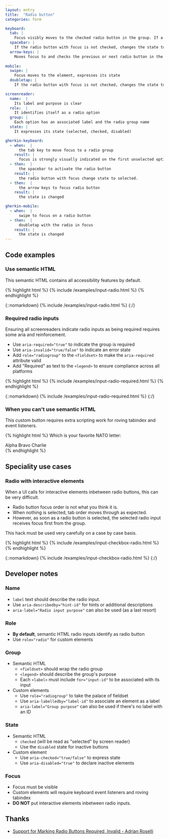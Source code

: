 ```yaml
---
layout: entry
title:  "Radio button"
categories: form

keyboard:
  tab: |
    Focus visibly moves to the checked radio button in the group. If a radio button is not checked, focus moves to the first radio button in the group.
  spacebar: |
    If the radio button with focus is not checked, changes the state to checked.  Otherwise, does nothing.
  arrow-keys: |
    Moves focus to and checks the previous or next radio button in the group
        
mobile:
  swipe: |
    Focus moves to the element, expresses its state
  doubletap: |
    If the radio button with focus is not checked, changes the state to checked. Otherwise, does nothing.

screenreader:
  name:  |
    Its label and purpose is clear
  role:  |
    It identifies itself as a radio option
  group: |
    Each option has an associated label and the radio group name
  state: |
    It expresses its state (selected, checked, disabled)

gherkin-keyboard: 
  - when:  |
      the tab key to move focus to a radio group
    result: |
      focus is strongly visually indicated on the first unselected option or the selected option
  - then:  |
      the spacebar to activate the radio button
    result: |
      the radio button with focus change state to selected.
  - then:  |
      the arrow keys to focus radio button
    result: |
      the state is changed

gherkin-mobile:
  - when:  |
      swipe to focus on a radio button
  - then:  |
      doubletap with the radio in focus
    result: |
      the state is changed
---
```




## Code examples

### Use semantic HTML
This semantic HTML contains all accessibility features by default.

{% highlight html %}
{% include /examples/input-radio.html %}
{% endhighlight %}

{::nomarkdown}
<example>
{% include /examples/input-radio.html %}
</example>
{:/}

### Required radio inputs

Ensuring all screenreaders indicate radio inputs as being required requires some aria and reinforcement.

- Use `aria-required="true"` to indicate the group is required
- Use `aria-invalid="true/false"` to indicate an error state
- Add `role="radiogroup"` to the `<fieldset>` to make the `aria-required` attribute valid
- Add "Required" as text to the `<legend>` to ensure compliance across all platforms

{% highlight html %}
{% include /examples/input-radio-required.html %}
{% endhighlight %}

{::nomarkdown}
<example>
{% include /examples/input-radio-required.html %}
</example>
{:/}

### When you can't use semantic HTML

This custom button requires extra scripting work for roving tabindex and event listeners.

{% highlight html %}
<custom-label id="labelId">
    Which is your favorite NATO letter:
</custom-label>
<div role="radiogroup" aria-labelledby="labelId">
  <custom-element role="radio" tabindex="-1">
    Alpha
  </custom-element>
  <custom-element role="radio" tabindex="-1">
    Bravo
  </custom-element>
  <custom-element role="radio" tabindex="-1">
    Charlie
  </custom-element>  
</div>
{% endhighlight %}

## Speciality use cases

### Radio with interactive elements

When a UI calls for interactive elements inbetween radio buttons, this can be very difficult.
- Radio button focus order is not what you think it is.
- When nothing is selected, tab order moves through as expected. 
- However, as soon as a radio button is selected, the selected radio input receives focus first from the group. 

This hack must be used very carefully on a case by case basis.
  
{% highlight html %}
{% include /examples/input-checkbox-radio.html %}
{% endhighlight %}

{::nomarkdown}
<example>
{% include /examples/input-checkbox-radio.html %}
</example>
{:/}

## Developer notes

### Name
- `label` text should describe the radio input.
- Use `aria-describedby="hint-id"` for hints or additional descriptions
- `aria-label="Radio input purpose"` can also be used (as a last resort)

### Role
- **By default**, semantic HTML radio inputs identify as radio button
- Use `role="radio"` for custom elements

### Group
- Semantic HTML
    - `<fieldset>` should wrap the radio group
    - `<legend>` should describe the group's purpose
    - Each `<label>` must include `for="input-id"` to be associated with its input
- Custom elements
    - Use `role="radiogroup"` to take the palace of fieldset
    - Use `aria-labelledby="label-id"` to associate an element as a label
    - `aria-label="Group purpose"` can also be used if there's no label with an ID

### State
- Semantic HTML
    - `checked` (will be read as "selected" by screen reader)
    - Use the `disabled` state for inactive buttons
- Custom element
    - Use `aria-checked="true/false"` to express state
    - Use `aria-disabled="true"` to declare inactive elements

### Focus
- Focus must be visible
- Custom elements will require keyboard event listeners and roving tabindex
- **DO NOT** put interactive elements inbetween radio inputs.

## Thanks

- [Support for Marking Radio Buttons Required, Invalid - Adrian Roselli](https://adrianroselli.com/2022/02/support-for-marking-radio-buttons-required-invalid.html)


